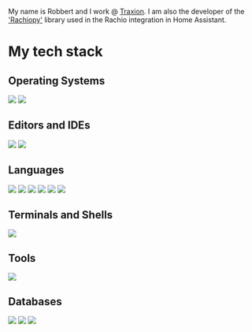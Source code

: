 My name is Robbert and I work @ [Traxion](https://www.traxion.com). I am also the developer of the ['Rachiopy'](https://github.com/rfverbruggen/rachiopy) library used in the Rachio integration in Home Assistant.

# My tech stack

## Operating Systems
![](https://img.shields.io/badge/Debian-E0E722?logo=debian&style=for-the-badge&logoColor=333333)
![](https://img.shields.io/badge/Windows-E0E722?logo=windows&style=for-the-badge&logoColor=333333)

## Editors and IDEs
![](https://img.shields.io/badge/Visual_Studio-E0E722?logo=visual-studio&style=for-the-badge&logoColor=333333)
![](https://img.shields.io/badge/VS_Code-E0E722?logo=visual-studio-code&style=for-the-badge&logoColor=333333)

## Languages
![](https://img.shields.io/badge/C%23-E0E722?logo=csharp&style=for-the-badge&logoColor=333333)
![](https://img.shields.io/badge/JS-E0E722?logo=javascript&style=for-the-badge&logoColor=333333)
![](https://img.shields.io/badge/Markdown-E0E722?logo=markdown&style=for-the-badge&logoColor=333333)
![](https://img.shields.io/badge/PowerShell-E0E722?logo=powershell&style=for-the-badge&logoColor=333333)
![](https://img.shields.io/badge/Python-E0E722?logo=python&style=for-the-badge&logoColor=333333)
![](https://img.shields.io/badge/TS-E0E722?logo=typescript&style=for-the-badge&logoColor=333333)

## Terminals and Shells
![](https://img.shields.io/badge/Windows_Terminal-E0E722?logo=WindowsTerminal&style=for-the-badge&logoColor=333333)

## Tools
![](https://img.shields.io/badge/Docker-E0E722?logo=docker&style=for-the-badge&logoColor=333333)

## Databases
![](https://img.shields.io/badge/InfluxDB_DB-E0E722?logo=influxdb&style=for-the-badge&logoColor=333333)
![](https://img.shields.io/badge/Microsoft_SQL_Server-E0E722?logo=MicrosoftSQLServer&style=for-the-badge&logoColor=333333)
![](https://img.shields.io/badge/PostgreSQL-E0E722?logo=PostgreSQL&style=for-the-badge&logoColor=333333)
